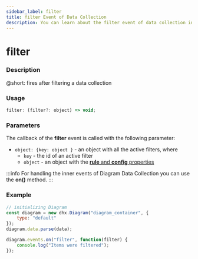 ```yaml
---
sidebar_label: filter
title: filter Event of Data Collection
description: You can learn about the filter event of data collection in the documentation of the DHTMLX JavaScript Diagram library. Browse developer guides and API reference, try out code examples and live demos, and download a free 30-day evaluation version of DHTMLX Diagram.
---
```


# filter

### Description

@short: fires after filtering a data collection 

### Usage

~~~jsx
filter: (filter?: object) => void;
~~~

### Parameters

The callback of the **filter** event is called with the following parameter:

- `object: {key: object }` - an object with all the active filters, where
    - `key` - the id of an active filter
    - `object` - an object with the [**rule** and **config** properties](api/data_collection/filter_method.md#parameters)

:::info
For handling the inner events of Diagram Data Collection you can use the **on()** method.
:::

### Example

~~~jsx {7-9}
// initializing Diagram
const diagram = new dhx.Diagram("diagram_container", {
    type: "default"
});
diagram.data.parse(data);

diagram.events.on("filter", function(filter) {
    console.log("Items were filtered");
});
~~~
